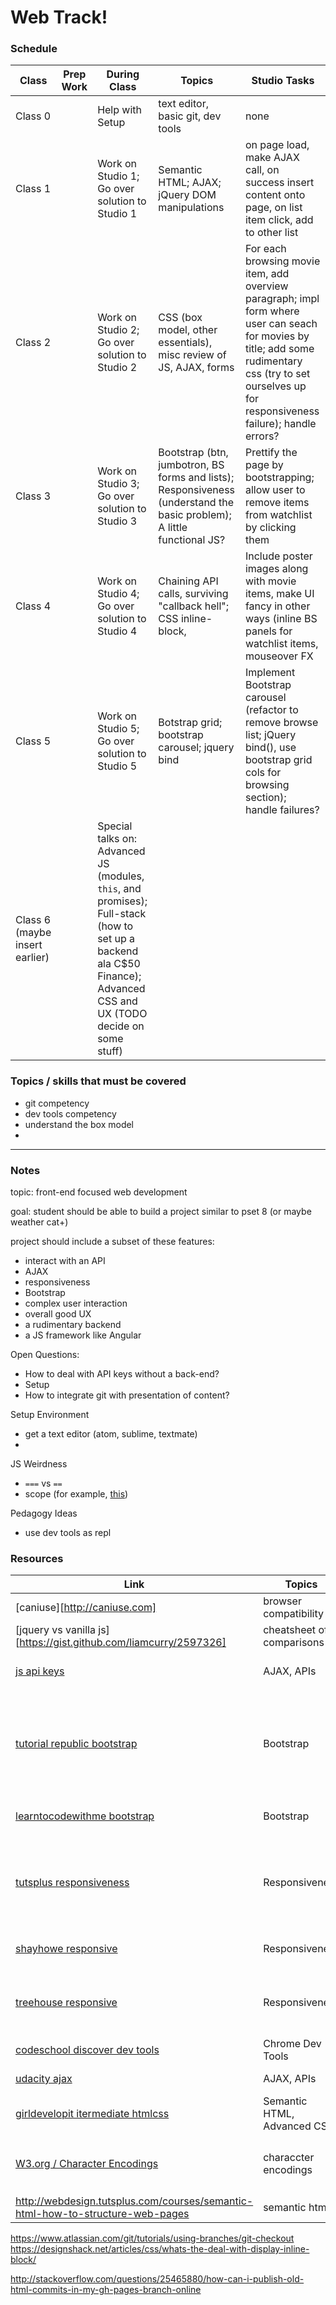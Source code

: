# Web Track!


### Schedule

Class | Prep Work | During Class | Topics | Studio Tasks
|------|-----------|--------------|-------|-------------|
Class 0 |  | Help with Setup | text editor, basic git, dev tools | none
Class 1 | | Work on Studio 1; Go over solution to Studio 1 | Semantic HTML; AJAX; jQuery DOM manipulations | on page load, make AJAX call, on success insert content onto page, on list item click, add to other list
Class 2 | | Work on Studio 2; Go over solution to Studio 2 | CSS (box model, other essentials), misc review of JS, AJAX, forms | For each browsing movie item, add overview paragraph; impl form where user can seach for movies by title; add some rudimentary css (try to set ourselves up for responsiveness failure); handle errors?
Class 3 | | Work on Studio 3; Go over solution to Studio 3 | Bootstrap (btn, jumbotron, BS forms and lists); Responsiveness (understand the basic problem); A little functional JS? | Prettify the page by bootstrapping; allow user to remove items from watchlist by clicking them
Class 4 | | Work on Studio 4; Go over solution to Studio 4 | Chaining API calls, surviving "callback hell"; CSS inline-block,  | Include poster images along with movie items, make UI fancy in other ways (inline BS panels for watchlist items, mouseover FX
Class 5 | | Work on Studio 5; Go over solution to Studio 5 | Botstrap grid; bootstrap carousel; jquery bind | Implement Bootstrap carousel (refactor to remove browse list; jQuery bind(), use bootstrap grid cols for browsing section); handle failures?
Class 6 (maybe insert earlier) | | Special talks on: Advanced JS (modules, `this`, and promises); Full-stack (how to set up a backend ala C$50 Finance); Advanced CSS and UX (TODO decide on some stuff) | |



### Topics / skills that must be covered

* git competency
* dev tools competency
* understand the box model
*

***

### Notes

topic: front-end focused web development

goal: student should be able to build a project similar to pset 8 (or maybe weather cat+)

project should include a subset of these features:
* interact with an API
* AJAX
* responsiveness
* Bootstrap
* complex user interaction
* overall good UX
* a rudimentary backend
* a JS framework like Angular


Open Questions:
* How to deal with API keys without a back-end?
* Setup
* How to integrate git with presentation of content?

Setup Environment
* get a text editor (atom, sublime, textmate)
*

JS Weirdness
* `===` vs `==`
* scope (for example, [this](https://classroom.udacity.com/courses/ud989/lessons/3417188540/concepts/34803486710923))

Pedagogy Ideas
* use dev tools as repl


### Resources

|Link | Topics | Notes|
|----|--------|------|
[caniuse][http://caniuse.com] | browser compatibility |
[jquery vs vanilla js][https://gist.github.com/liamcurry/2597326] | cheatsheet of comparisons
[js api keys](http://billpatrianakos.me/blog/2016/02/15/securing-api-keys-in-a-javascript-single-page-app/) | AJAX, APIs | might answer the api key question
[tutorial republic bootstrap](http://www.tutorialrepublic.com/twitter-bootstrap-tutorial/) | Bootstrap | Pretty solid tutorial, W3-esque, very in-depth, not great layout, needs to be prefaced with a better intro
[learntocodewithme bootstrap](http://learntocodewith.me/getting-started/topics/bootstrap/) | Bootstrap | Decent intro / explanation / motivation
[tutsplus responsiveness](http://webdesign.tutsplus.com/articles/designing-for-a-responsive-web--webdesign-3850) | Responsiveness | Written for designers, but gives a good overview of the problem / motivation
[shayhowe responsive](http://learn.shayhowe.com/advanced-html-css/responsive-web-design/) | Responsiveness | a Tutorial / Article. Kinda good?
[treehouse responsive](http://blog.teamtreehouse.com/modern-field-guide-responsive-web-design) | Responsiveness | ARticle. Might be the winner for introducing the topic
[codeschool discover dev tools](http://discover-devtools.codeschool.com/levels/1?locale=en) | Chrome Dev Tools | Interactive Course | Seems great
[udacity ajax](https://classroom.udacity.com/courses/ud110/lessons/3310298553/concepts/31806585980923) | AJAX, APIs | Interactive Course | Seems legit, has a project
[girldevelopit itermediate htmlcss](http://girldevelopit.github.io/gdi-featured-intermediate-html-css/#/95) | Semantic HTML, Advanced CSS |
[W3.org / Character Encodings](http://www.w3.org/International/questions/qa-what-is-encoding) | characcter encodings | Article. Good for explaining `<meta charset="utf-8"/>`
http://webdesign.tutsplus.com/courses/semantic-html-how-to-structure-web-pages | semantic html | interactive course
https://www.atlassian.com/git/tutorials/using-branches/git-checkout
https://designshack.net/articles/css/whats-the-deal-with-display-inline-block/

http://stackoverflow.com/questions/25465880/how-can-i-publish-old-html-commits-in-my-gh-pages-branch-online

